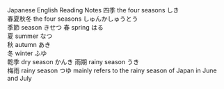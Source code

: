 
Japanese	English	Reading	Notes
四季	the four seasons	しき	
春夏秋冬	the four seasons	しゅんかしゅうとう	
季節	season	きせつ	
春	spring	はる	
夏	summer	なつ	
秋	autumn	あき	
冬	winter	ふゆ	
乾季	dry season	かんき	
雨期	rainy season	うき	
梅雨	rainy season	つゆ	mainly refers to the rainy season of Japan in June and July
